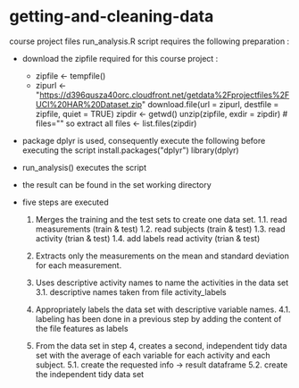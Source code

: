 # getting-and-cleaning-data
course project files
run_analysis.R script requires the following preparation :
- download the zipfile required for this course project :
  - zipfile <- tempfile()
  - zipurl <- "https://d396qusza40orc.cloudfront.net/getdata%2Fprojectfiles%2FUCI%20HAR%20Dataset.zip"
  download.file(url = zipurl, destfile = zipfile, quiet = TRUE)
  zipdir <- getwd()
  unzip(zipfile, exdir = zipdir) # files="" so extract all
  files <- list.files(zipdir)
  
- package dplyr is used, consequently execute the following before executing the script
  install.packages("dplyr")
  library(dplyr)

- run_analysis() executes the script 
- the result can be found in the set working directory

- five steps are executed
  1. Merges the training and the test sets to create one data set.
  1.1. read measurements (train & test)
  1.2. read subjects (train & test)
  1.3. read activity (trian & test)
  1.4. add labels read activity (trian & test)
  
  2. Extracts only the measurements on the mean and standard deviation 
     for each measurement. 

  3. Uses descriptive activity names to name the activities in the data set
  3.1. descriptive names taken from file activity_labels
        
  4. Appropriately labels the data set with descriptive variable names. 
  4.1. labeling has been done in a previous step by adding the content of the file features as labels
        
  5. From the data set in step 4, creates a second, independent tidy data set 
    with the average of each variable for each activity and each subject.
  5.1. create the requested info -> result dataframe
  5.2. create the independent tidy data set 
        
  
